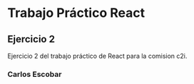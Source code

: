 # Trabajo Práctico React
## Ejercicio 2

Ejercicio 2 del trabajo práctico de React para la comision c2i.

### Carlos Escobar
